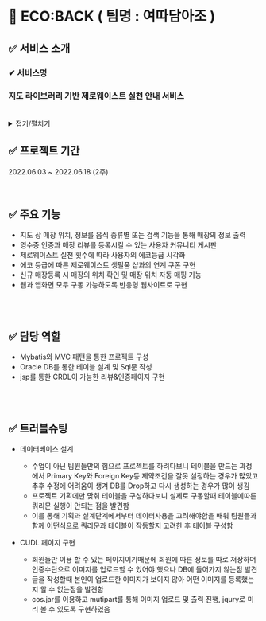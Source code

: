 # 🌱 ECO:BACK ( 팀명 : 여따담아조 )



## ✅ 서비스 소개
### ✔ 서비스명 
###     지도 라이브러리 기반 제로웨이스트 실천 안내 서비스

<br>

<details markdown="1">
<summary>접기/펼치기</summary>

### ✔서비스설명 

### 나도 제로웨이스트에 동참하고 싶어!!👨‍👩‍👦‍👦 나도 지구를 위한 용기를 가지고 싶어!!😎 

### 그 용기 저희 에코백과 함께 합시다.😍

* 쉽게 제로웨이스트 실천이 가능한 매장을 <strong>찾자!</strong><br>
* 집에있는 나만의 용기에 담아 맛있게 <strong>먹자!</strong><br>
* 제로웨이스트 인증하고 나만의 나무를 <strong>키우자!</strong><br>
* 쿠폰을 받아 제로웨이트 샵으로 가서 <strong>할인 받자!</strong><br>
* 우리 가게도 제로웨이스트 <strong>동참하자!</strong> <br><br>

### 🌎 지구를 지키자!!

* 가게명검색, 음식별 카테고리 선택으로 간편하게 제로웨이스트 매장 찾기
* 제로웨이스트 인증하면 자동으로 나무성장, 쿠폰으로 보상
* 제로웨이스트 샵에서 할인쿠폰 사용
* 새로운 제로웨이스트 매장 등록시 자동으로 지도에 추가

### 🥇 여러분도 함께 해요!!

<br>

## ✅ 기술스택
<table>
    <tr>
        <th>구분</th>
        <th>내용</th>
    </tr>
    <tr>
        <td>사용언어</td>
        <td>
            <img src="https://img.shields.io/badge/Java-007396?style=for-the-badge&logo=java&logoColor=white"/>
            <img src="https://img.shields.io/badge/HTML5-E34F26?style=for-the-badge&logo=HTML5&logoColor=white"/>
            <img src="https://img.shields.io/badge/CSS3-1572B6?style=for-the-badge&logo=CSS3&logoColor=white"/>
            <img src="https://img.shields.io/badge/JavaScript-F7DF1E?style=for-the-badge&logo=JavaScript&logoColor=white"/>
        </td>
    </tr>
    <tr>
        <td>라이브러리</td>
        <td>
            <img src="https://img.shields.io/badge/BootStrap-7952B3?style=for-the-badge&logo=BootStrap&logoColor=white"/>
            <img src="https://img.shields.io/badge/KakaoMap-FFCD00?style=for-the-badge&logo=Kakao&logoColor=white"/>
        </td>
    </tr>
    <tr>
        <td>개발도구</td>
        <td>
            <img src="https://img.shields.io/badge/Eclipse-2C2255?style=for-the-badge&logo=Eclipse&logoColor=white"/>
        </td>
    </tr>
    <tr>
        <td>서버환경</td>
        <td>
            <img src="https://img.shields.io/badge/Apache Tomcat-D22128?style=for-the-badge&logo=Apache Tomcat&logoColor=white"/>
        </td>
    </tr>
    <tr>
        <td>데이터베이스</td>
        <td>
            <img src="https://img.shields.io/badge/Oracle 11g-F80000?style=for-the-badge&logo=Oracle&logoColor=white"/>
        </td>
    </tr>
    <tr>
        <td>협업도구</td>
        <td>
            <img src="https://img.shields.io/badge/Git-F05032?style=for-the-badge&logo=Git&logoColor=white"/>
            <img src="https://img.shields.io/badge/GitHub-181717?style=for-the-badge&logo=GitHub&logoColor=white"/>
        </td>
    </tr>
</table>


<br><br>


## 📌 시스템 아키텍처 구조
![image](https://user-images.githubusercontent.com/103619605/182366619-1c5ad67d-7b9d-4844-bcef-00ca75498f61.png)
<br>
<br>
<br>


## 📌 SW유스케이스
![스크린샷(27)](https://user-images.githubusercontent.com/103619605/182365968-09e3e196-5797-4fec-9eab-765e8925c9b8.png)
<br>
<br>
<br>


## 📌 서비스 흐름도
![image](https://user-images.githubusercontent.com/103620466/182580307-90a17461-0e29-4e41-9769-78865495a7a7.png)
<br>
<br>
<br>


## 📌 ER다이어그램
![image](https://user-images.githubusercontent.com/103619605/182579207-e5070ca5-2cde-43d1-94f7-5414a2d56a9f.png)
<br>
<br>
<br>

## ✅ 화면 구성

### 회원가입 / 메인화면 / 사용자 튜토리얼 화면
![image](https://user-images.githubusercontent.com/103620466/182588812-326be119-90cb-4264-b3f1-bb7eb059888f.png)
<br>
<br>

### 매장 보기 화면 (전체 매장 / 카테고리 선택 / 매장명 검색)
![image](https://user-images.githubusercontent.com/103620466/182589092-43fdf433-026b-47da-9d48-a5c5105ecdf3.png)
<br>
<br>

### 커뮤니티 게시판 화면 / 리뷰 등록 / 리뷰 수정
![image](https://user-images.githubusercontent.com/103620466/182589351-00081d31-ca43-4193-9fb2-23fa1b506990.png)
<br>
<br>

### 등급 시각화 / 리워드 화면 / 신규 매장등록 화면
![image](https://user-images.githubusercontent.com/103620466/182589764-d97e7c59-957b-47aa-a884-1e62ba9cd57d.png)
<br>
<br>
<br>

## ✅ 팀원 역할
<table>
  <tr>
    <td align="center"><img src="https://item.kakaocdn.net/do/fd49574de6581aa2a91d82ff6adb6c0115b3f4e3c2033bfd702a321ec6eda72c" width="100" height="100"/></td>
    <td align="center"><img src="https://mb.ntdtv.kr/assets/uploads/2019/01/Screen-Shot-2019-01-08-at-4.31.55-PM-e1546932545978.png" width="100" height="100"/></td>
    <td align="center"><img src="https://mblogthumb-phinf.pstatic.net/20160127_177/krazymouse_1453865104404DjQIi_PNG/%C4%AB%C4%AB%BF%C0%C7%C1%B7%BB%C1%EE_%B6%F3%C0%CC%BE%F0.png?type=w2" width="100" height="100"/></td>
    <td align="center"><img src="https://i.pinimg.com/236x/ed/bb/53/edbb53d4f6dd710431c1140551404af9.jpg" width="100" height="100"/></td>
    <td align="center"><img src="https://pbs.twimg.com/media/B-n6uPYUUAAZSUx.png" width="100" height="100"/></td>
  </tr>
  <tr>
    <td align="center"><strong>김채윤</strong></td>
    <td align="center"><strong>최현우</strong></td>
    <td align="center"><strong>이상희</strong></td>
    <td align="center"><strong>유슬이</strong></td>
    <td align="center"><strong>김연이</strong></td>
  </tr>
  <tr>
    <td align="center"><b>Backend</b></td>
    <td align="center"><b>Backend</b></td>
    <td align="center"><b>Backend</b></td>
    <td align="center"><b>Frontend</b></td>
    <td align="center"><b>Frontend</b></td>
  </tr>
  <tr>
    <td align="center"><a href="https://github.com/Chaeyuny" target='_blank'>github</a></td>
    <td align="center"><a href="https://github.com/hyunUChoi" target='_blank'>github</a></td>
    <td align="center"><a href="https://github.com/run-acorn" target='_blank'>github</a></td>
    <td align="center"><a href="https://github.com/3susu3" target='_blank'>github</a></td>
    <td align="center"><a href="https://github.com/자신의username작성해주세요" target='_blank'>github</a></td>
  </tr>
</table>



</details>


## ✅ 프로젝트 기간
2022.06.03 ~ 2022.06.18 (2주)

<br>

## ✅ 주요 기능
* 지도 상 매장 위치, 정보를 음식 종류별 또는 검색 기능을 통해 매장의 정보 출력
* 영수증 인증과 매장 리뷰를 등록시킬 수 있는 사용자 커뮤니티 게시판
* 제로웨이스트 실천 횟수에 따라 사용자의 에코등급 시각화
* 에코 등급에 따른 제로웨이스트 생필품 샵과의 연계 쿠폰 구현
* 신규 매장등록 시 매장의 위치 확인 및 매장 위치 자동 매핑 기능
* 웹과 앱화면 모두 구동 가능하도록 반응형 웹사이트로 구현

<br>


<br>

## ✅ 담당 역할
- Mybatis와 MVC 패턴을 통한 프로젝트 구성
- Oracle DB를 통한 테이블 설계 및 Sql문 작성
- jsp를 통한 CRDL이 가능한 리뷰&인증페이지 구현

<br>
<br>

## ✅ 트러블슈팅
  
* 데이터베이스 설계
    - 수업이 아닌 팀원들만의 힘으로 프로젝트를 하려다보니 테이블을 만드는 과정에서 Primary Key와 Foreign Key등 제약조건을 잘못 설정하는 경우가 많았고 추후 수정에 어려움이 생겨 DB를 Drop하고 다시 생성하는 경우가 많이 생김
    - 프로젝트 기획에만 맞춰 테이블을 구성하다보니 실제로 구동할때 테이블에따른 쿼리문 실행이 안되는 점을 발견함
    - 이를 통해 기획과 설계단계에서부터 데이터사용을 고려해야함을 배워 팀원들과 함께 어떤식으로 쿼리문과 테이블이 작동할지 고려한 후 테이블 구성함
 
* CUDL 페이지 구현
    - 회원들만 이용 할 수 있는 페이지이기때문에 회원에 따른 정보를 따로 저장하며 인증수단으로 이미지를 업로드할 수 있어야 했으나 DB에 들어가지 않는점 발견 
    - 글을 작성할때 본인이 업로드한 이미지가 보이지 않아 어떤 이미지를 등록했는지 알 수 없는점을 발견함
    - cos.jar를 이용하고 mutipart를 통해 이미지 업로드 및 출력 진행, jqury로 미리 볼 수 있도록 구현하였음   
